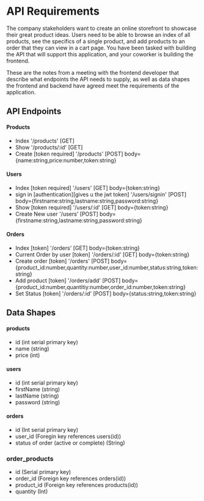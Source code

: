 # API Requirements
The company stakeholders want to create an online storefront to showcase their great product ideas. Users need to be able to browse an index of all products, see the specifics of a single product, and add products to an order that they can view in a cart page. You have been tasked with building the API that will support this application, and your coworker is building the frontend.

These are the notes from a meeting with the frontend developer that describe what endpoints the API needs to supply, as well as data shapes the frontend and backend have agreed meet the requirements of the application. 

## API Endpoints
#### Products
- Index '/products' [GET]
- Show '/products/:id' [GET]
- Create [token required] '/products' [POST] body={name:string,price:number,token:string}
    
#### Users
- Index [token required] '/users' [GET] body={token:string}
- sign in [authentication][gives u the jwt token] '/users/signin' [POST] body={firstname:string,lastname:string,password:string}
- Show [token required] '/users/:id' [GET] body={token:string}
- Create New user '/users' [POST] body={firstname:string,lastname:string,password:string}

#### Orders
- Index [token] '/orders' [GET] body={token:string}
- Current Order by user [token] '/orders/:id' [GET] body={token:string}
- Create order [token] '/orders' [POST] body={product_id:number,quantity:number,user_id:number,status:string,token:string}
- Add product [token] '/orders/add' [POST] body={product_id:number,quantitiy:number,order_id:number,token:string}
- Set Status [token] '/orders/:id' [POST] body={status:string,token:string}

## Data Shapes
#### products
-  id (int serial primary key)
- name (string)
- price (int)

#### users
- id (int serial primary key)
- firstName (string)
- lastName (string)
- password (string)

#### orders
- id (Int serial primary key)
- user_id (Foregin key references users(id))
- status of order (active or complete) (String)

### order_products
- id (Serial primary key)
- order_id (Foreign key references orders(id))
- product_id (Foreign key references products(id))
- quantity (Int)


